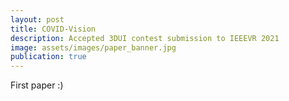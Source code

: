 ```yaml
---
layout: post
title: COVID-Vision
description: Accepted 3DUI contest submission to IEEEVR 2021
image: assets/images/paper_banner.jpg
publication: true
---
```


First paper :)
